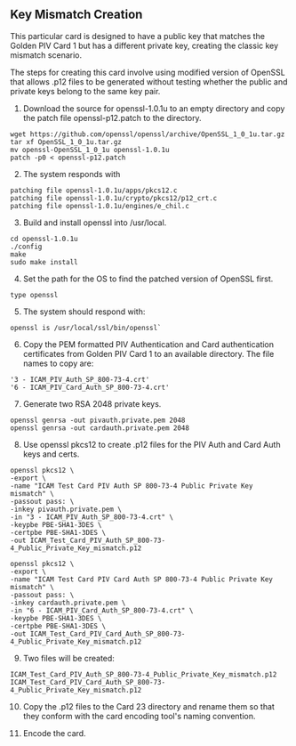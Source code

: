 ## Key Mismatch Creation
This particular card is designed to have a public key that matches the Golden PIV Card 1 but has a different private key, creating the classic key mismatch scenario.

The steps for creating this card involve using modified version of OpenSSL that allows .p12 files to be generated without testing whether the public and private keys belong to the same key pair.

1. Download the source for openssl-1.0.1u to an empty directory and copy the patch file openssl-p12.patch to the directory.
```
wget https://github.com/openssl/openssl/archive/OpenSSL_1_0_1u.tar.gz
tar xf OpenSSL_1_0_1u.tar.gz
mv openssl-OpenSSL_1_0_1u openssl-1.0.1u
patch -p0 < openssl-p12.patch
```
2. The system responds with
```
patching file openssl-1.0.1u/apps/pkcs12.c
patching file openssl-1.0.1u/crypto/pkcs12/p12_crt.c
patching file openssl-1.0.1u/engines/e_chil.c
```
3. Build and install openssl into /usr/local.
```
cd openssl-1.0.1u
./config
make
sudo make install
```
4. Set the path for the OS to find the patched version of OpenSSL first.
```
type openssl
```

5. The system should respond with:
```
openssl is /usr/local/ssl/bin/openssl`
```
6. Copy the PEM formatted PIV Authentication and Card authentication certificates from Golden PIV Card 1 to an available directory.  The file names to copy are:
```
'3 - ICAM_PIV_Auth_SP_800-73-4.crt'
'6 - ICAM_PIV_Card_Auth_SP_800-73-4.crt'
```

7. Generate two RSA 2048 private keys.
```
openssl genrsa -out pivauth.private.pem 2048
openssl genrsa -out cardauth.private.pem 2048
````

8. Use openssl pkcs12 to create .p12 files for the PIV Auth and Card Auth keys and certs.
```
openssl pkcs12 \
-export \
-name "ICAM Test Card PIV Auth SP 800-73-4 Public Private Key mismatch" \
-passout pass: \
-inkey pivauth.private.pem \
-in "3 - ICAM_PIV_Auth_SP_800-73-4.crt" \
-keypbe PBE-SHA1-3DES \
-certpbe PBE-SHA1-3DES \
-out ICAM_Test_Card_PIV_Auth_SP_800-73-4_Public_Private_Key_mismatch.p12
```
```
openssl pkcs12 \
-export \
-name "ICAM Test Card PIV Card Auth SP 800-73-4 Public Private Key mismatch" \
-passout pass: \
-inkey cardauth.private.pem \
-in "6 - ICAM_PIV_Card_Auth_SP_800-73-4.crt" \
-keypbe PBE-SHA1-3DES \
-certpbe PBE-SHA1-3DES \
-out ICAM_Test_Card_PIV_Card_Auth_SP_800-73-4_Public_Private_Key_mismatch.p12
```
9. Two files will be created:
```
ICAM_Test_Card_PIV_Auth_SP_800-73-4_Public_Private_Key_mismatch.p12
ICAM_Test_Card_PIV_Card_Auth_SP_800-73-4_Public_Private_Key_mismatch.p12
```
10. Copy the .p12 files to the Card 23 directory and rename them so that they conform with the card encoding tool's naming convention.

11. Encode the card.
